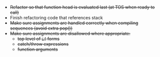 * <strike>Refactor so that function head is evaluated last (at TOS when ready to call)</strike>
* Finish refactoring code that references stack
* <strike>Make sure assignments are handled correctly when compiling sequences (avoid extra pop())</strike>
* <strike>Make sure assignments are disallowed where appropriate:</strike>
    * <strike>top level of `if` forms</strike>
    * <strike>catch/throw expressions </strike>
    * <strike>function arguments</strike>

